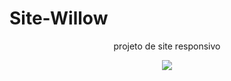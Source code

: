 # Site-Willow
<div align="center">
  <p>projeto de site responsivo</p>
  <img src="https://vignette.wikia.nocookie.net/dont-starve-game/images/b/b3/Ghost_Willow.png/revision/latest?cb=20141122105853">
</div>
